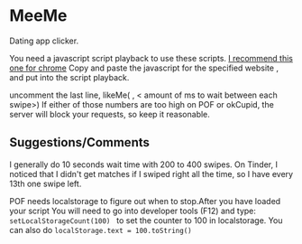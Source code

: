# MeeMe
Dating app clicker. 

You need a javascript script playback to use these scripts. [I recommend this one for chrome](https://chrome.google.com/webstore/detail/custom-javascript-for-web/poakhlngfciodnhlhhgnaaelnpjljija)
Copy and paste the javascript for the specified website , and put into the script playback. 


uncomment the last line, likeMe(<amount of times to swipe> , < amount of ms to wait between each swipe>) 
If either of those numbers are too high on POF or okCupid, the server will block your requests, so keep it reasonable. 
  
 ## Suggestions/Comments 
I generally do 10 seconds wait time with 200 to 400 swipes. On Tinder, I noticed that I didn't get matches if I swiped right all the time, so I have every 13th one swipe left.

POF needs localstorage to figure out when to stop.After you have loaded your script You will need to go into developer tools (F12) and type: ```setLocalStorageCount(100) ``` to set the counter to 100 in localstorage. You can also do ```localStorage.text = 100.toString()```



